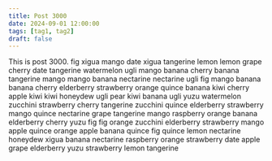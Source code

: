 ```yaml
---
title: Post 3000
date: 2024-09-01 12:00:00
tags: [tag1, tag2]
draft: false
---
```

This is post 3000.
fig
xigua
mango
date
xigua
tangerine
lemon
lemon
grape
cherry
date
tangerine
watermelon
ugli
mango
banana
cherry
banana
tangerine
mango
mango
banana
nectarine
nectarine
ugli
fig
mango
banana
banana
cherry
elderberry
strawberry
orange
quince
banana
kiwi
cherry
apple
kiwi
kiwi
honeydew
ugli
pear
kiwi
banana
ugli
yuzu
watermelon
zucchini
strawberry
cherry
tangerine
zucchini
quince
elderberry
strawberry
mango
quince
nectarine
grape
tangerine
mango
raspberry
orange
banana
elderberry
cherry
yuzu
fig
fig
orange
zucchini
elderberry
strawberry
mango
apple
quince
orange
apple
banana
quince
fig
quince
lemon
nectarine
honeydew
xigua
banana
nectarine
raspberry
orange
strawberry
date
apple
grape
elderberry
yuzu
strawberry
lemon
tangerine

